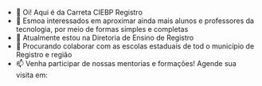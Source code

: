 - 👋 Oi! Aqui é da Carreta CIEBP Registro
- 👀 Esmoa interessados em aproximar ainda mais alunos e professores da tecnologia, por meio de formas simples e completas
- 🌱 Atualmente estou na Diretoria de Ensino de Registro
- 💞️ Procurando colaborar com as escolas estaduais de tod o município de Registro e região
- 📫 Venha participar de nossas mentorias e formações! Agende sua visita em: 

<!---
carretaciebp/carretaciebp é um repositório ✨ especial ✨ porque o `README.md` (esta pasta) aparece em seu perfil do GitHub.
Você consegue clicar em Preview link para olhar e fazer mudanças.
--->
